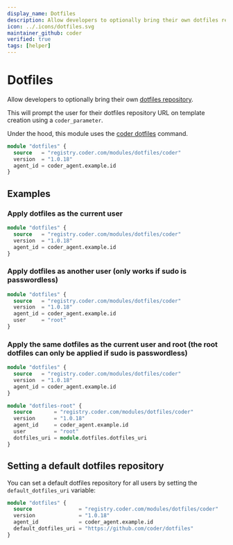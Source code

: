 ```yaml
---
display_name: Dotfiles
description: Allow developers to optionally bring their own dotfiles repository to customize their shell and IDE settings!
icon: ../.icons/dotfiles.svg
maintainer_github: coder
verified: true
tags: [helper]
---
```


# Dotfiles

Allow developers to optionally bring their own [dotfiles repository](https://dotfiles.github.io).

This will prompt the user for their dotfiles repository URL on template creation using a `coder_parameter`.

Under the hood, this module uses the [coder dotfiles](https://coder.com/docs/v2/latest/dotfiles) command.

```tf
module "dotfiles" {
  source   = "registry.coder.com/modules/dotfiles/coder"
  version  = "1.0.18"
  agent_id = coder_agent.example.id
}
```

## Examples

### Apply dotfiles as the current user

```tf
module "dotfiles" {
  source   = "registry.coder.com/modules/dotfiles/coder"
  version  = "1.0.18"
  agent_id = coder_agent.example.id
}
```

### Apply dotfiles as another user (only works if sudo is passwordless)

```tf
module "dotfiles" {
  source   = "registry.coder.com/modules/dotfiles/coder"
  version  = "1.0.18"
  agent_id = coder_agent.example.id
  user     = "root"
}
```

### Apply the same dotfiles as the current user and root (the root dotfiles can only be applied if sudo is passwordless)

```tf
module "dotfiles" {
  source   = "registry.coder.com/modules/dotfiles/coder"
  version  = "1.0.18"
  agent_id = coder_agent.example.id
}

module "dotfiles-root" {
  source       = "registry.coder.com/modules/dotfiles/coder"
  version      = "1.0.18"
  agent_id     = coder_agent.example.id
  user         = "root"
  dotfiles_uri = module.dotfiles.dotfiles_uri
}
```

## Setting a default dotfiles repository

You can set a default dotfiles repository for all users by setting the `default_dotfiles_uri` variable:

```tf
module "dotfiles" {
  source               = "registry.coder.com/modules/dotfiles/coder"
  version              = "1.0.18"
  agent_id             = coder_agent.example.id
  default_dotfiles_uri = "https://github.com/coder/dotfiles"
}
```
